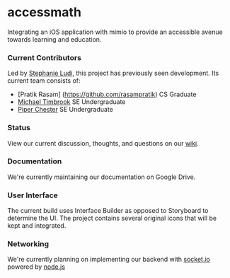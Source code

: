 accessmath
==========
Integrating an iOS application with mimio to provide an accessible avenue towards learning and education.

### Current Contributors
Led by [Stephanie Ludi](https://github.com/retrogamer80s), this project has previously seen development. Its current team consists of:
* [Pratik Rasam] (https://github.com/rasampratik) CS Graduate 
* [Michael Timbrook](https://github.com/7imbrook) SE Undergraduate 
* [Piper Chester](https://github.com/piperchester) SE Undergraduate 

### Status
View our current discussion, thoughts, and questions on our [wiki](https://github.com/RITAccess/accessmath/wiki/home).

### Documentation
We're currently maintaining our documentation on Google Drive.

### User Interface 
The current build uses Interface Builder as opposed to Storyboard to determine the UI. The project contains several
original icons that will be kept and integrated.

### Networking
We're currently planning on implementing our backend with [socket.io](http://socket.io/) powered by [node.js](http://nodejs.org)
